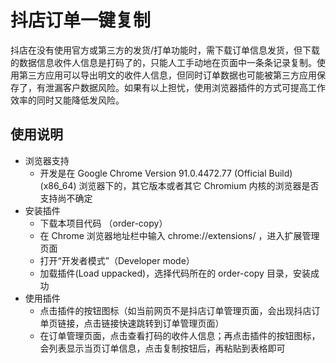 # 抖店订单一键复制

抖店在没有使用官方或第三方的发货/打单功能时，需下载订单信息发货，但下载的数据信息收件人信息是打码了的，只能人工手动地在页面中一条条记录复制。使用第三方应用可以导出明文的收件人信息，但同时订单数据也可能被第三方应用保存了，有泄漏客户数据风险。如果有以上担忧，使用浏览器插件的方式可提高工作效率的同时又能降低发风险。

## 使用说明

* 浏览器支持
    - 开发是在 Google Chrome Version 91.0.4472.77 (Official Build) (x86_64) 浏览器下的，其它版本或者其它 Chromium 内核的浏览器是否支持尚不确定
* 安装插件
    - 下载本项目代码 （order-copy）
    - 在 Chrome 浏览器地址栏中输入 chrome://extensions/ ，进入扩展管理页面
    - 打开“开发者模式”（Developer mode）
    - 加载插件(Load uppacked)，选择代码所在的 order-copy 目录，安装成功
* 使用插件
    - 点击插件的按钮图标（如当前网页不是抖店订单管理页面，会出现抖店订单页链接，点击链接快速跳转到订单管理页面）
    - 在订单管理页面，点击查看打码的收件人信息；再点击插件的按钮图标，会列表显示当页订单信息，点击复制按钮后，再粘贴到表格即可



